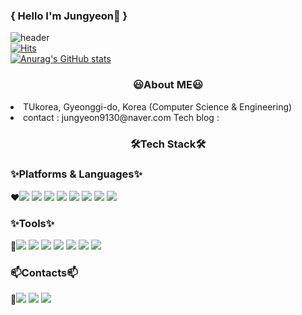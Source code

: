### { Hello I'm Jungyeon👋 }
![header](https://capsule-render.vercel.app/api?type=wave&color=ffdddd&height=300&section=header&text=JungYeon%20Kim&fontSize=90)<br>
[![Hits](https://hits.seeyoufarm.com/api/count/incr/badge.svg?url=https%3A%2F%2Fgithub.com%2Fjung-yeon99&count_bg=%23FFE5DD&title_bg=%23FFDDDD&icon=&icon_color=%23E7E7E7&title=Total&edge_flat=false)](https://hits.seeyoufarm.com)<br>
[![Anurag's GitHub stats](https://github-readme-stats.vercel.app/api?username=jung-yeon99&theme=buefy&show_icons=true)](https://github.com/anuraghazra/github-readme-stats)
<h3 align="center"> 😃About ME😃 </h3>
<li>TUkorea, Gyeonggi-do, Korea (Computer Science & Engineering)<li>
contact : jungyeon9130@naver.com
Tech blog : 


<h3 align="center"> 🛠Tech Stack🛠 </h3>

### ✨Platforms & Languages✨
❤<img src="https://img.shields.io/badge/HTML5-E34F26?style=for-the-badge&logo=HTML5&logoColor=white">
<img src="https://img.shields.io/badge/CSS3-1572B6?style=for-the-badge&logo=CSS3&logoColor=white">
<img src="https://img.shields.io/badge/JavaScript-F7DF1E?style=for-the-badge&logo=JavaScript&logoColor=white">
<img src="https://img.shields.io/badge/Kotlin-7F52FF?style=for-the-badge&logo=Kotlin&logoColor=white">
<img src="https://img.shields.io/badge/Android-3DDC84?style=for-the-badge&logo=Android&logoColor=white">
<img src="https://img.shields.io/badge/C-A8B9CC?style=for-the-badge&logo=C&logoColor=white">
<img src="https://img.shields.io/badge/MySQL-4479A1?style=for-the-badge&logo=MySQL&logoColor=white">
<img src="https://img.shields.io/badge/Linux-FCC624?style=for-the-badge&logo=Linux&logoColor=white">

### ✨Tools✨
💛<img src="https://img.shields.io/badge/React-61DAFB?style=for-the-badge&logo=React&logoColor=white">
<img src="https://img.shields.io/badge/Vue.js-4FC08D?style=for-the-badge&logo=Vue.js&logoColor=white">
<img src="https://img.shields.io/badge/Android Studio-3DDC84?style=for-the-badge&logo=Android Studio&logoColor=white">
<img src="https://img.shields.io/badge/Docker-2496ED?style=for-the-badge&logo=Docker&logoColor=white">
<img src="https://img.shields.io/badge/Git-F05032?style=for-the-badge&logo=Git&logoColor=white">
<img src="https://img.shields.io/badge/Postman-FF6C37?style=for-the-badge&logo=Postman&logoColor=white">
<img src="https://img.shields.io/badge/Figma-F24E1E?style=for-the-badge&logo=Figma&logoColor=white">

### 📫Contacts📫
💙<img src="https://img.shields.io/badge/Tistory-000000?style=for-the-badge&logo=Blog&logoColor=white">
<img src="https://img.shields.io/badge/Naver-03C75A?style=for-the-badge&logo=Naver&logoColor=white">
<img src="https://img.shields.io/badge/Gmail-EA4335?style=for-the-badge&logo=Gmail&logoColor=white">



<!--
**jung-yeon99/jung-yeon99** is a ✨ _special_ ✨ repository because its `README.md` (this file) appears on your GitHub profile.

Here are some ideas to get you started:

- 🔭 I’m currently working on ...
- 🌱 I’m currently learning ...
- 👯 I’m looking to collaborate on ...
- 🤔 I’m looking for help with ...
- 💬 Ask me about ...
- 📫 How to reach me: ...
- 😄 Pronouns: ...
- ⚡ Fun fact: ...
-->
